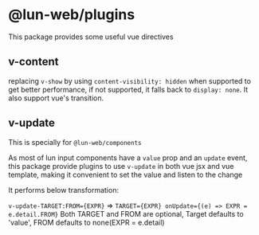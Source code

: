 # @lun-web/plugins

This package provides some useful vue directives

## v-content

replacing `v-show` by using `content-visibility: hidden` when supported to get better performance, if not supported, it falls back to `display: none`. It also support vue's transition.

## v-update

This is specially for `@lun-web/components`

As most of lun input components have a `value` prop and an `update` event, this package provide plugins to use `v-update` in both vue jsx and vue template, making it convenient to set the value and listen to the change 

It performs below transformation:

`v-update-TARGET:FROM={EXPR}` => `TARGET={EXPR} onUpdate={(e) => EXPR = e.detail.FROM}`
Both TARGET and FROM are optional, Target defaults to 'value', FROM defaults to none(EXPR = e.detail)
